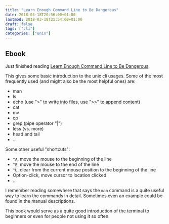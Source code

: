 ```yaml
---
title: "Learn Enough Command Line to Be Dangerous"
date: 2018-03-18T20:56:00+01:00
lastmod: 2018-03-18T21:54:00+01:00
draft: false
tags: ["cli"]
categories: ["unix"]
---
```



## Ebook

Just finished reading [Learn Enough Command Line to Be Dangerous](https://www.learnenough.com/command-line-tutorial).

This gives some basic introduction to the unix cli usages.
Some of the most frequently used (and might also be the most helpful ones) are:

* man
* ls
* echo (use ">" to write into files, use ">>" to append content)
* cat
* mv
* cp
* grep (pipe operator "|")
* less (vs. more)
* head and tail
* ...

<!--more-->

Some other useful "shortcuts":

* `^A`, move the mouse to the beginning of the line
* `^E`, move the mouse to the end of the line
* `^U`, clear from the current mouse position to the beginning of the line
* Option-click, move cursor to location clicked
* ...

I remember reading somewhere that says the `man` command is a quite useful way to learn the commands in detail.
Sometimes even an example could be found in the manual descriptions.

This book would serve as a quite good introduction of the terminal to beginners or even for people not using it so often.
